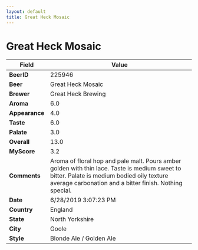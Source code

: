 ```yaml
---
layout: default
title: Great Heck Mosaic
---
```


# Great Heck Mosaic

| Field         | Value     |
|---------------|-----------|
| **BeerID** | 225946 |
| **Beer** | Great Heck Mosaic |
| **Brewer** | Great Heck Brewing |
| **Aroma** | 6.0 |
| **Appearance** | 4.0 |
| **Taste** | 6.0 |
| **Palate** | 3.0 |
| **Overall** | 13.0 |
| **MyScore** | 3.2 |
| **Comments** | Aroma of floral hop and pale malt. Pours amber golden with thin lace. Taste is medium sweet to bitter. Palate is medium bodied oily texture average carbonation and a bitter finish. Nothing special. |
| **Date** | 6/28/2019 3:07:23 PM |
| **Country** | England |
| **State** | North Yorkshire |
| **City** | Goole |
| **Style** | Blonde Ale / Golden Ale |
